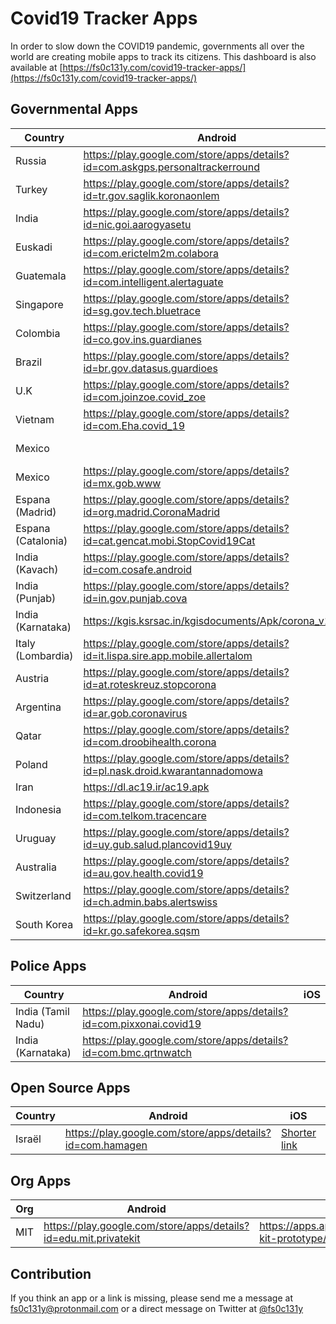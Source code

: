 # Covid19 Tracker Apps

In order to slow down the COVID19 pandemic, governments all over the world are creating mobile apps to track its citizens. This dashboard is also available at [https://fs0c131y.com/covid19-tracker-apps/](https://fs0c131y.com/covid19-tracker-apps/)

## Governmental Apps

| Country            | Android                                                                           | iOS                                                                 |
| ------------------ | --------------------------------------------------------------------------------- | ------------------------------------------------------------------- |
| Russia             | https://play.google.com/store/apps/details?id=com.askgps.personaltrackerround     |                                                                     |
| Turkey             | https://play.google.com/store/apps/details?id=tr.gov.saglik.koronaonlem           | https://apps.apple.com/tr/app/korona-%C3%B6nlem/id1503515316        |
| India              | https://play.google.com/store/apps/details?id=nic.goi.aarogyasetu                 | https://apps.apple.com/in/app/aarogyasetu/id1505825357              |
| Euskadi            | https://play.google.com/store/apps/details?id=com.erictelm2m.colabora             | https://apps.apple.com/es/app/covid-19-eus/id1504249338             |
| Guatemala          | https://play.google.com/store/apps/details?id=com.intelligent.alertaguate         | https://apps.apple.com/us/app/alerta-guate/id1472419119             |
| Singapore          | https://play.google.com/store/apps/details?id=sg.gov.tech.bluetrace               | https://apps.apple.com/sg/app/tracetogether/id1498276074            |
| Colombia           | https://play.google.com/store/apps/details?id=co.gov.ins.guardianes               | https://apps.apple.com/co/app/coronapp-colombia/id1502037648        |
| Brazil             | https://play.google.com/store/apps/details?id=br.gov.datasus.guardioes            | https://apps.apple.com/fr/app/coronav%C3%ADrus-sus/id1408008382     |
| U.K                | https://play.google.com/store/apps/details?id=com.joinzoe.covid_zoe               | https://apps.apple.com/gb/app/covid-symptom-tracker/id1503529611    |
| Vietnam            | https://play.google.com/store/apps/details?id=com.Eha.covid_19                    | https://apps.apple.com/us/app/covid-19/id1501810040?ls=1            |
| Mexico             |                                                                                   | https://apps.apple.com/fr/app/covid-19-jalisco/id1504356187         |
| Mexico             | https://play.google.com/store/apps/details?id=mx.gob.www                          |                                                                     |
| Espana (Madrid)    | https://play.google.com/store/apps/details?id=org.madrid.CoronaMadrid             | https://apps.apple.com/es/app/coronamadrid/id1502911576             |
| Espana (Catalonia) | https://play.google.com/store/apps/details?id=cat.gencat.mobi.StopCovid19Cat      | https://apps.apple.com/us/app/stop-covid19-cat/id1502992288         |
| India (Kavach)     | https://play.google.com/store/apps/details?id=com.cosafe.android                  |                                                                     |
| India (Punjab)     | https://play.google.com/store/apps/details?id=in.gov.punjab.cova                  | https://apps.apple.com/fr/app/cova-punjab/id1501977319              |
| India (Karnataka)  | https://kgis.ksrsac.in/kgisdocuments/Apk/corona_v1.apk                            |                                                                     |
| Italy (Lombardia)  | https://play.google.com/store/apps/details?id=it.lispa.sire.app.mobile.allertalom | https://apps.apple.com/it/app/allertalom/id1455220682               |
| Austria            | https://play.google.com/store/apps/details?id=at.roteskreuz.stopcorona            | https://apps.apple.com/at/app/apple-store/id1503717224              |
| Argentina          | https://play.google.com/store/apps/details?id=ar.gob.coronavirus                  |                                                                     |
| Qatar              | https://play.google.com/store/apps/details?id=com.droobihealth.corona             | https://apps.apple.com/us/app/droobi/id1258209665                   |
| Poland             | https://play.google.com/store/apps/details?id=pl.nask.droid.kwarantannadomowa     | https://apps.apple.com/pl/app/kwarantanna-domowa/id1502997499       |
| Iran               | https://dl.ac19.ir/ac19.apk                                                       |                                                                     |
| Indonesia          | https://play.google.com/store/apps/details?id=com.telkom.tracencare               |                                                                     |
| Uruguay            | https://play.google.com/store/apps/details?id=uy.gub.salud.plancovid19uy          | https://apps.apple.com/us/app/coronavirus-uy/id1503026854           |
| Australia          | https://play.google.com/store/apps/details?id=au.gov.health.covid19               | https://apps.apple.com/au/app/coronavirus-australia/id1503846231    |
| Switzerland        | https://play.google.com/store/apps/details?id=ch.admin.babs.alertswiss            | https://apps.apple.com/ch/app/alertswiss/id957339177                |
| South Korea        | https://play.google.com/store/apps/details?id=kr.go.safekorea.sqsm                | [Shorter link](https://apps.apple.com/gb/app/%EC%9E%90%EA%B0%80%EA%B2%A9%EB%A6%AC%EC%9E%90-%EC%95%88%EC%A0%84%EB%B3%B4%ED%98%B8/id1502372537) |

## Police Apps

| Country            | Android                                                                       | iOS                                                             |
| ------------------ | ----------------------------------------------------------------------------- |  -------------------------------------------------------------- |
| India (Tamil Nadu) | https://play.google.com/store/apps/details?id=com.pixxonai.covid19            |                                                                 |
| India (Karnataka)    | https://play.google.com/store/apps/details?id=com.bmc.qrtnwatch               |                                                                 |

## Open Source Apps

| Country            | Android                                                                       | iOS                                                             | Repo
| ------------------ | ----------------------------------------------------------------------------- |  -------------------------------------------------------------- |  ------------------------------------------------------------ |
| Israël             | https://play.google.com/store/apps/details?id=com.hamagen                     | [Shorter link](https://apps.apple.com/us/app/%D7%94%D7%9E%D7%92%D7%9F-%D7%90%D7%A4%D7%9C%D7%99%D7%A7%D7%A6%D7%99%D7%94-%D7%9C%D7%9E%D7%9C%D7%97%D7%9E%D7%94-%D7%91%D7%A7%D7%95%D7%A8%D7%95%D7%A0%D7%94/id1503224314) | https://github.com/MohGovIL/hamagen-react-native

## Org Apps

| Org                | Android                                                                       | iOS                                                              |
| ------------------ | ----------------------------------------------------------------------------- |  --------------------------------------------------------------- |
| MIT                | https://play.google.com/store/apps/details?id=edu.mit.privatekit              | https://apps.apple.com/us/app/private-kit-prototype/id1501903733 |

## Contribution

If you think an app or a link is missing, please send me a message at [fs0c131y@protonmail.com](mailto:fs0c131y@protonmail.com) or a direct message on Twitter at [@fs0c131y](https://twitter.com/fs0c131y)


